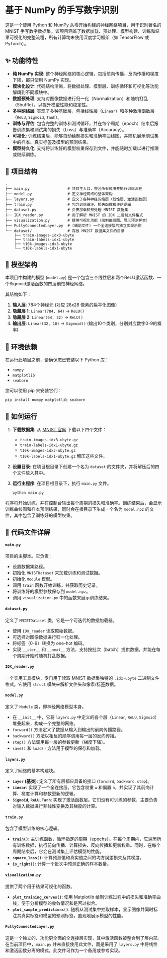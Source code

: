 # 基于 NumPy 的手写数字识别

这是一个使用 Python 和 NumPy 从零开始构建的神经网络项目，用于识别著名的 MNIST 手写数字数据集。该项目涵盖了数据加载、预处理、模型构建、训练和结果可视化的完整流程，所有计算均未使用深度学习框架（如 TensorFlow 或 PyTorch）。

## ✨ 功能特性

  - **纯 NumPy 实现**: 整个神经网络的核心逻辑，包括前向传播、反向传播和梯度下降，都只使用 NumPy 实现。
  - **模块化设计**: 代码结构清晰，将数据处理、模型层、训练循环和可视化等功能解耦到不同模块中。
  - **数据预处理**: 支持对图像数据进行归一化（Normalization）和随机打乱（Shuffle），以提升模型性能和稳定性。
  - **多种网络层**: 实现了多种基础层，包括线性层（`Linear`）和多种激活函数层（`ReLU`, `Sigmoid`, `Tanh`）。
  - **训练与评估**: 包含完整的训练和测试循环，并在每个周期（epoch）结束后报告训练集和测试集的损失（Loss）与准确率（Accuracy）。
  - **可视化**: 训练结束后，能够自动绘制损失和准确率曲线图，并随机展示测试集中的样本、真实标签及模型的预测结果。
  - **模型持久化**: 支持将训练好的模型权重保存到文件，并能随时加载以进行推理或继续训练。

## 📂 项目结构

```
.
├── main.py                 # 项目主入口，整合所有模块并执行训练流程
├── model.py                # 定义神经网络的整体架构
├── layers.py               # 定义了各种神经网络层（线性层、激活函数层）
├── train.py                # 包含训练循环、损失函数和评估逻辑
├── dataset.py              # 负责加载和预处理 MNIST 数据集
├── IDX_reader.py           # 用于解析 MNIST 的 IDX 二进制文件格式
├── visualization.py        # 提供可视化功能（绘制曲线图、展示预测样本）
├── FullyConnectedLayer.py  # (辅助文件) 一个全连接层的独立实现示例
└── dataset/                # 存放 MNIST 数据集文件的目录
    ├── train-images-idx3-ubyte
    ├── train-labels-idx1-ubyte
    ├── t10k-images-idx3-ubyte
    └── t10k-labels-idx1-ubyte
```

## 🧠 模型架构

本项目中构建的模型 (`model.py`) 是一个包含三个线性层和两个ReLU激活函数、一个Sigmoid激活函数的四层前馈神经网络。

其结构如下：

1.  **输入层**: 784个神经元 (对应 28x28 像素的扁平化图像)
2.  **隐藏层 1**: `Linear(784, 64)` -\> `ReLU()`
3.  **隐藏层 2**: `Linear(64, 32)` -\> `ReLU()`
4.  **输出层**: `Linear(32, 10)` -\> `Sigmoid()` (输出10个类别，分别对应数字0-9的概率)

## 🔧 环境依赖

在运行此项目之前，请确保您已安装以下 Python 库：

  - `numpy`
  - `matplotlib`
  - `seaborn`

您可以使用 pip 来安装它们：

```bash
pip install numpy matplotlib seaborn
```

## 🚀 如何运行

1.  **下载数据集**: 从 [MNIST 官网](http://yann.lecun.com/exdb/mnist/) 下载以下四个文件：

      - `train-images-idx3-ubyte.gz`
      - `train-labels-idx1-ubyte.gz`
      - `t10k-images-idx3-ubyte.gz`
      - `t10k-labels-idx1-ubyte.gz`
        解压这些文件。

2.  **设置目录**: 在项目根目录下创建一个名为 `dataset` 的文件夹，并将解压后的四个文件放入其中。

3.  **运行主程序**: 在项目根目录下，执行 `main.py` 文件。

    ```bash
    python main.py
    ```

程序将开始训练，并在控制台输出每个周期的损失和准确率。训练结束后，会显示训练曲线图和样本预测结果，同时会在根目录下生成一个名为 `model.npz` 的文件，其中包含了训练好的模型权重。

## 📜 代码文件详解

#### `main.py`

项目的主脚本。它负责：

  - 设置数据集路径。
  - 初始化 `MNISTDataset` 来加载训练和测试数据。
  - 初始化 `Module` 模型。
  - 调用 `train` 函数开始训练，并获取历史记录。
  - 将训练好的模型参数保存到 `model.npz`。
  - 调用 `visualization.py` 中的函数来展示训练结果。

#### `dataset.py`

定义了 `MNISTDataset` 类，它是一个可迭代的数据加载器。

  - 使用 `IDX_reader` 读取原始数据。
  - 可选择对图像数据进行归一化处理。
  - 将标签（0-9）转换为 one-hot 编码。
  - 实现 `__iter__` 和 `__next__` 方法，支持按批次（batch）提供数据，并能在每个周期开始时随机打乱数据。

#### `IDX_reader.py`

一个实用工具模块，专门用于读取 MNIST 数据集独特的 `.idx-ubyte` 二进制文件格式。它使用 `struct` 模块来解析文件头和像素/标签数据。

#### `model.py`

定义了 `Module` 类，即神经网络模型本身。

  - 在 `__init__` 中，它将 `layers.py` 中定义的各个层（`Linear`, `ReLU`, `Sigmoid`）堆叠起来，构成一个完整的网络。
  - `forward()` 方法定义了数据从输入到输出的前向传播路径。
  - `backward()` 方法以相反的顺序调用每一层的反向传播。
  - `step()` 方法调用每一层的参数更新（梯度下降）。
  - `save()` 和 `load()` 方法用于模型的保存和加载。

#### `layers.py`

定义了网络的基本构建块。

  - **`Layer` (基类)**: 定义了所有层都应具备的接口 (`forward`, `backward`, `step`)。
  - **`Linear`**: 实现了一个全连接层。它包含权重 `w` 和偏置 `b`，并实现了其前向计算、梯度计算和参数更新的逻辑。
  - **`Sigmoid`, `ReLU`, `Tanh`**: 实现了激活函数层。它们没有可训练的参数，主要负责对输入数据进行非线性变换及其梯度的计算。

#### `train.py`

包含了模型训练的核心逻辑。

  - **`train()`**: 主训练函数，循环指定的周期（epochs）。在每个周期内，它遍历所有训练数据，执行前向传播、计算损失、反向传播和更新权重。同时，在每个周期结束后，它会在测试集上评估模型的性能。
  - **`square_loss()`**: 计算预测值和真实值之间的均方误差损失及其梯度。
  - **`is_right()`**: 计算一个批次中预测正确的样本数量。

#### `visualization.py`

提供了两个用于结果可视化的函数。

  - **`plot_training_curves()`**: 使用 Matplotlib 绘制训练过程中的损失和准确率曲线，便于分析模型的收敛情况和是否过拟合。
  - **`plot_sample_predictions()`**: 随机从测试集中抽取样本，显示图像并同时标注其真实标签和模型的预测标签，直观地展示模型的性能。

#### `FullyConnectedLayer.py`

这是一个独立的、功能更全面的全连接层实现，其中激活函数被整合到了层内部。在当前项目中，`main.py` 并未直接使用此文件，而是采用了 `layers.py` 中将线性和激活函数分离的模式。此文件可作为一个备用或参考实现。
